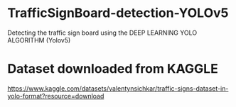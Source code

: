 # TrafficSignBoard-detection-YOLOv5
Detecting the traffic sign board using the DEEP LEARNING YOLO ALGORITHM (Yolov5)

# Dataset downloaded from KAGGLE 

https://www.kaggle.com/datasets/valentynsichkar/traffic-signs-dataset-in-yolo-format?resource=download
